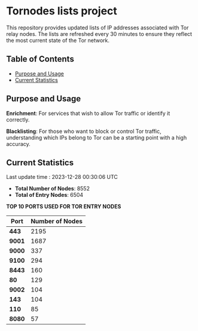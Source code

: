 # Tornodes lists project

This repository provides updated lists of IP addresses associated with Tor relay nodes. The lists are refreshed every 30 minutes to ensure they reflect the most current state of the Tor network.

## Table of Contents

- [Purpose and Usage](#purpose-and-usage)
- [Current Statistics](#current-statistics)


## Purpose and Usage

**Enrichment**: For services that wish to allow Tor traffic or identify it correctly.

**Blacklisting**: For those who want to block or control Tor traffic, understanding which IPs belong to Tor can be a starting point with a high accuracy.

## Current Statistics

Last update time : 2023-12-28 00:30:06 UTC

- **Total Number of Nodes**: 8552
- **Total of Entry Nodes**: 6504

**TOP 10 PORTS USED FOR TOR ENTRY NODES**

| **Port** | **Number of Nodes** |
|------|-----------------|
| **443**   | 2195  |
| **9001**   | 1687  |
| **9000**   | 337  |
| **9100**   | 294  |
| **8443**   | 160  |
| **80**   | 129  |
| **9002**   | 104  |
| **143**   | 104  |
| **110**   | 85  |
| **8080**   | 57  |

